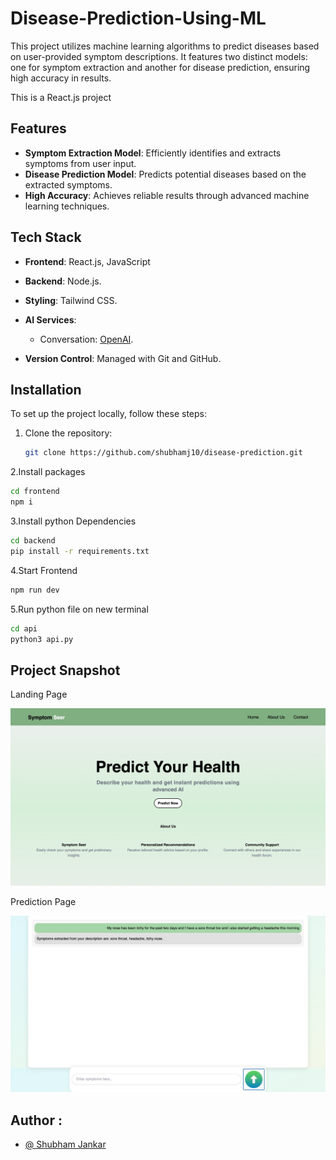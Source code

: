 # Disease-Prediction-Using-ML

This project utilizes machine learning algorithms to predict diseases based on user-provided symptom descriptions. It features two distinct models: one for symptom extraction and another for disease prediction, ensuring high accuracy in results.

This is a React.js project 

## Features

- **Symptom Extraction Model**: Efficiently identifies and extracts symptoms from user input.
- **Disease Prediction Model**: Predicts potential diseases based on the extracted symptoms.
- **High Accuracy**: Achieves reliable results through advanced machine learning techniques.


## Tech Stack
- **Frontend**: React.js, JavaScript
- **Backend**: Node.js.
- **Styling**: Tailwind CSS.
- **AI Services**:
  - Conversation: [OpenAI](https://www.openai.com).
 
- **Version Control**: Managed with Git and GitHub.
 

## Installation

To set up the project locally, follow these steps:

1. Clone the repository:
   ```bash
   git clone https://github.com/shubhamj10/disease-prediction.git
   ```

2.Install packages
```bash
cd frontend
npm i
```

3.Install python Dependencies 
```bash
cd backend
pip install -r requirements.txt
```

4.Start Frontend
```bash
npm run dev
```

5.Run python file on new terminal
```bash
cd api
python3 api.py
```

## Project Snapshot
Landing Page

![Landing Page](https://github.com/shubhamj10/Disease-Prediction-Using-ML/blob/main/landing.jpeg?raw=true)

Prediction Page

![Prediction Page](https://github.com/shubhamj10/Disease-Prediction-Using-ML/blob/main/predict.jpeg?raw=true)

## Author :
  - [@ Shubham Jankar](https://github.com/shubhamj10)
